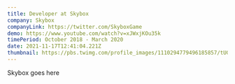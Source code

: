 ```yaml
---
title: Developer at Skybox
company: Skybox
companyLink: https://twitter.com/SkyboxGame
demo: https://www.youtube.com/watch?v=xJWxjKOu35k
timePeriod: October 2018 - March 2020
date: 2021-11-17T12:41:04.221Z
thumbnail: https://pbs.twimg.com/profile_images/1110294779496185857/tUGAgnAE_400x400.jpg
---
```

Skybox goes here